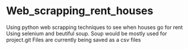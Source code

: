 # Web_scrapping_rent_houses
Using python web scrapping techniques to see when houses go for rent
Using selenium and beutiful soup. Soup would be mostly used for project.git
Files are currently being saved as a csv files

